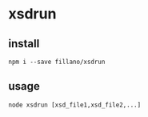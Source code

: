 # xsdrun

## install

```
npm i --save fillano/xsdrun
```

## usage

```
node xsdrun [xsd_file1,xsd_file2,...]
```
